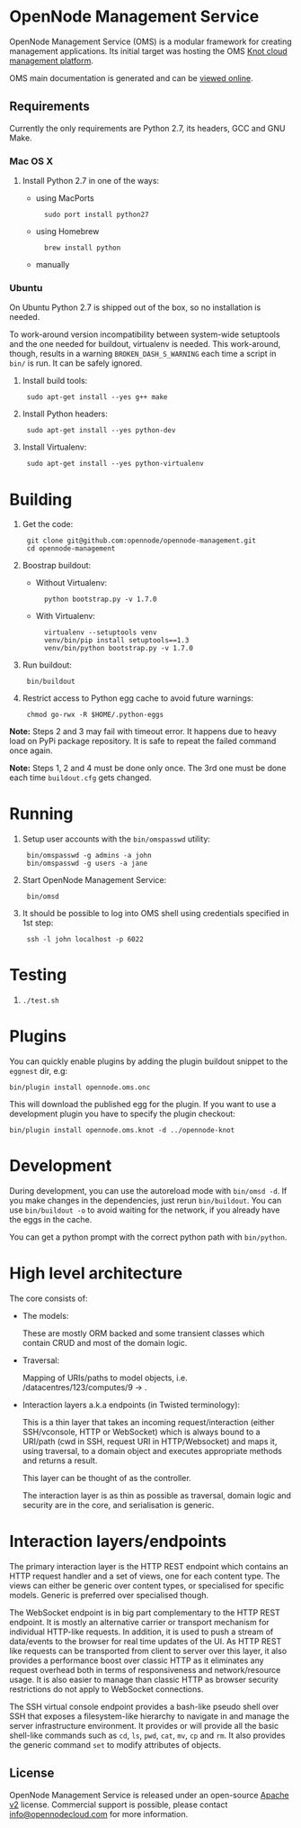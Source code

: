 OpenNode Management Service
===========================

OpenNode Management Service (OMS) is a modular framework for creating management applications. Its initial target was
hosting the OMS [Knot cloud management platform](https://github.com/opennode/opennode-knot).

OMS main documentation is generated and can be [viewed online](http://opennodecloud.com/docs/opennode.oms.core/index.html).

Requirements
------------

Currently the only requirements are Python 2.7, its headers, GCC and GNU Make.

### Mac OS X

1. Install Python 2.7 in one of the ways:
    * using MacPorts

            sudo port install python27
    * using Homebrew

            brew install python
    * manually

### Ubuntu

On Ubuntu Python 2.7 is shipped out of the box, so no installation is needed.

To work-around version incompatibility between system-wide setuptools and the one needed for buildout, virtualenv is needed. This work-around, though, results in a warning `BROKEN_DASH_S_WARNING` each time a script in `bin/` is run. It can be safely ignored.

1. Install build tools:

        sudo apt-get install --yes g++ make

2. Install Python headers:

        sudo apt-get install --yes python-dev

3. Install Virtualenv:

        sudo apt-get install --yes python-virtualenv

Building
========

1. Get the code:

        git clone git@github.com:opennode/opennode-management.git
        cd opennode-management

2. Boostrap buildout:
    * Without Virtualenv:

            python bootstrap.py -v 1.7.0
    * With Virtualenv:

            virtualenv --setuptools venv
            venv/bin/pip install setuptools==1.3
            venv/bin/python bootstrap.py -v 1.7.0

3. Run buildout:

        bin/buildout

4. Restrict access to Python egg cache to avoid future warnings:

        chmod go-rwx -R $HOME/.python-eggs

__Note:__ Steps 2 and 3 may fail with timeout error. It happens due to heavy load on PyPi package repository. It is safe to repeat the failed command once again.

__Note:__ Steps 1, 2 and 4 must be done only once. The 3rd one must be done each time `buildout.cfg` gets changed.

Running
=======

1. Setup user accounts with the `bin/omspasswd` utility:

        bin/omspasswd -g admins -a john
        bin/omspasswd -g users -a jane

2. Start OpenNode Management Service:

        bin/omsd

3. It should be possible to log into OMS shell using credentials specified in 1st step:

        ssh -l john localhost -p 6022
    
Testing
=======

1. `./test.sh`

Plugins
=======

You can quickly enable plugins by adding the plugin buildout snippet to the `eggnest` dir, e.g:

   `bin/plugin install opennode.oms.onc`

This will download the published egg for the plugin.
If you want to use a development plugin you have to specify the plugin checkout:

   `bin/plugin install opennode.oms.knot -d ../opennode-knot`

Development
===========

During development, you can use the autoreload mode with `bin/omsd -d`.
If you make changes in the dependencies, just rerun `bin/buildout`.
You can use `bin/buildout -o` to avoid waiting for the network, if you already have the eggs in the cache.

You can get a python prompt with the correct python path with `bin/python`.

High level architecture
=======================

The core consists of:

* The models:

    These are mostly ORM backed and some transient classes which
    contain CRUD and most of the domain logic.

* Traversal:

    Mapping of URIs/paths to model objects,
    i.e. /datacentres/123/computes/9 -> <Compute object>.

* Interaction layers a.k.a endpoints (in Twisted terminology):

    This is a thin layer that takes an incoming request/interaction
    (either SSH/vconsole, HTTP or WebSocket) which is always bound to
    a URI/path (cwd in SSH, request URI in HTTP/Websocket) and maps
    it, using traversal, to a domain object and executes appropriate
    methods and returns a result.

    This layer can be thought of as the controller.

    The interaction layer is as thin as possible as traversal, domain
    logic and security are in the core, and serialisation is generic.


Interaction layers/endpoints
============================

The primary interaction layer is the HTTP REST endpoint which contains
an HTTP request handler and a set of views, one for each content
type. The views can either be generic over content types, or
specialised for specific models. Generic is preferred over specialised
though.

The WebSocket endpoint is in big part complementary to the HTTP REST
endpoint. It is mostly an alternative carrier or transport mechanism
for individual HTTP-like requests. In addition, it is used to push a
stream of data/events to the browser for real time updates of the UI.
As HTTP REST like requests can be transported from client to server
over this layer, it also provides a performance boost over classic
HTTP as it eliminates any request overhead both in terms of
responsiveness and network/resource usage. It is also easier to manage
than classic HTTP as browser security restrictions do not apply to
WebSocket connections.

The SSH virtual console endpoint provides a bash-like pseudo shell
over SSH that exposes a filesystem-like hierarchy to navigate in and
manage the server infrastructure environment. It provides or will
provide all the basic shell-like commands such as `cd`, `ls`, `pwd`,
`cat`, `mv`, `cp` and `rm`. It also provides the generic command `set`
to modify attributes of objects.

License
-------

OpenNode Management Service is released under an open-source
[Apache v2](http://www.apache.org/licenses/LICENSE-2.0) license. Commercial support
is possible, please contact <info@opennodecloud.com> for more information.
